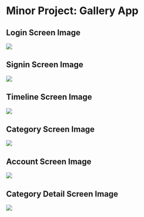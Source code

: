 # Minor Project: Gallery App

## Login Screen Image
![](https://github.com/Anupam-bhardwaj/bootcamp_repo/blob/Minorproject/Screenshot_1589033419.png)

## Signin Screen Image
![](https://github.com/Anupam-bhardwaj/bootcamp_repo/blob/Minorproject/Screenshot_1589033423.png)

## Timeline Screen Image 
![](https://github.com/Anupam-bhardwaj/bootcamp_repo/blob/Minorproject/Screenshot_1589031833.png)

## Category Screen Image
![](https://github.com/Anupam-bhardwaj/bootcamp_repo/blob/Minorproject/Screenshot_1589031979.png)

## Account Screen Image
![](https://github.com/Anupam-bhardwaj/bootcamp_repo/blob/Minorproject/Screenshot_1589031985.png)

## Category Detail Screen Image
![](https://github.com/Anupam-bhardwaj/bootcamp_repo/blob/Minorproject/Screenshot_1589032073.png)

